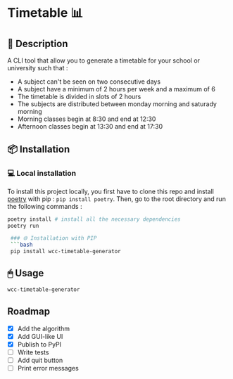 # Timetable 📊

## 📰 Description 
A CLI tool that allow you to generate a timetable for your school or university such that : 
 - A subject can't be seen on two consecutive days
 - A subject have a minimum of 2 hours per week and a maximum of 6
 - The timetable is divided in slots of 2 hours
 - The subjects are distributed between monday morning and saturady morning
 - Morning classes begin at 8:30 and end at 12:30
 - Afternoon classes begin at 13:30 and end at 17:30

 ## 📦 Installation 

 ### 💻 Local installation

To install this project locally, you first have to clone this repo and install [poetry](https://python-poetry.org/) with pip : `pip install poetry`.
Then, go to the root directory and run the following commands : 
```bash
poetry install # install all the necessary dependencies
poetry run 

 ### 🌐 Installation with PIP
 ```bash
 pip install wcc-timetable-generator
 ```

## 🖱 Usage
```bash
wcc-timetable-generator
```

## Roadmap
- [x] Add the algorithm 
- [x] Add GUI-like UI
- [x] Publish to PyPI
- [ ] Write tests
- [ ] Add quit button
- [ ] Print error messages
